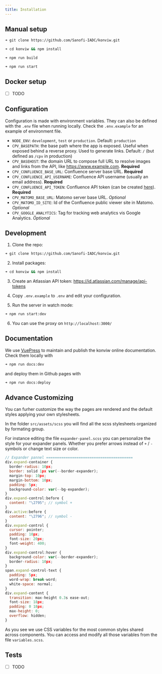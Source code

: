 ```yaml
---
title: Installation
---
```


## Manual setup

```bash
➜ git clone https://github.com/Sanofi-IADC/konviw.git

➜ cd konviw && npm install

➜ npm run build

➜ npm run start
```

## Docker setup

- [ ] TODO

## Configuration

Configuration is made with environment variables. They can also be defined with the `.env` file when running locally. Check the `.env.example` for an example of environment file.

- `NODE_ENV`: `development`, `test` or `production`. Default: `production`
- `CPV_BASEPATH`: the base path where the app is exposed. Useful when exposed behind a reverse proxy. Used to generate links. Default: `/` (but defined as `/cpv` in production)
- `CPV_BASEHOST`: the domain URL to compose full URL to resolve images and links from the API, like https://www.example.com. **Required**
- `CPV_CONFLUENCE_BASE_URL`: Confluence server base URL. **Required**
- `CPV_CONFLUENCE_API_USERNAME`: Confluence API username (usually an email address). **Required**
- `CPV_CONFLUENCE_API_TOKEN`: Confluence API token (can be created [here](https://id.atlassian.com/manage/api-tokens)). **Required**
- `CPV_MATOMO_BASE_URL`: Matomo server base URL. _Optional_
- `CPV_MATOMO_ID_SITE`: Id of the Confluence public viewer site in Matomo. _Optional_
- `CPV_GOOGLE_ANALYTICS`: Tag for tracking web analytics vis Google Analytics. _Optional_

## Development

1. Clone the repo:

```bash
➜ git clone https://github.com/Sanofi-IADC/konviw.git
```

2. Install packages:

```bash
➜ cd konviw && npm install
```

3. Create an Atlassian API token: https://id.atlassian.com/manage/api-tokens

4. Copy `.env.example` to `.env` and edit your configuration.

5. Run the server in watch mode:

```bash
➜ npm run start:dev
```

6. You can use the proxy on `http://localhost:3000/`

## Documentation

We use [VuePress](https://vuepress.vuejs.org/) to maintain and publish the konviw online documentation.
Check them locally with

```bash
➜ npm run docs:dev
```

and deploy them in Github pages with

```bash
➜ npm run docs:deploy
```

## Advance Customizing

You can furher customize the way the pages are rendered and the default styles applying your own stylesheets.

In the folder `src/assets/scss` you will find all the scss stylesheets organized by formating group.

For instance editing the file `expander-panel.scss` you can personalize the style for your expander panels. Whether you prefer arrows instead of `+` / `-` symbols or change text size or color.

```js
// Expander pannel ========================================
div.expand-container {
  border-radius: 10px;
  border: solid 1px var(--border-expander);
  margin-top: 10px;
  margin-bottom: 10px;
  padding: 5px;
  background-color: var(--bg-expander);
}
div.expand-control:before {
  content: "\2795"; // symbol +
}
div.active:before {
  content: "\2796"; // symbol -
}
div.expand-control {
  cursor: pointer;
  padding: 10px;
  font-size: 20px;
  font-weight: 400;
}
div.expand-control:hover {
  background-color: var(--border-expander);
  border-radius: 10px;
}
span.expand-control-text {
  padding: 5px;
  word-wrap: break-word;
  white-space: normal;
}
div.expand-content {
  transition: max-height 0.3s ease-out;
  font-size: 18px;
  padding: 0 18px;
  max-height: 0;
  overflow: hidden;
}
```

As you see we use CSS variables for the most common styles shared across components. You can access and modify all those variables from the file `variables.scss`.

## Tests

- [ ] TODO
